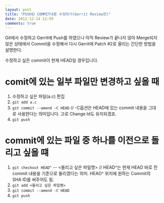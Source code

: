 ```yaml
---
layout: post
title: "PUSH된 COMMIT내용 수정하기(Gerrit Review전)"
date: 2012-12-14 12:59
comments: true
---
```


Git에서 수정하고 Gerrit에 Push를 하였으나 아직 Review가 끝나지 않아 Merge되지 않은 상태에서 Commit을 수정해서 다시 Gerrit에 Patch #2로 올리는 간단한 방법을 설명한다.

수정하고 싶은 commit이 현재 HEAD일 경우입니다.

# comit에 있는 일부 파일만 변경하고 싶을 때

1. 수정하고 싶은 파일(a.c) 편집
2. `git add a.c`
3. `git commit --amend -C HEAD` // -C옵션은 HEAD에 있는 commit 내용을 그대로 사용한다는 의미입니다. 고로 Change Id도 유지되겠죠.
4. `git push`

# commit에 있는 파일 중 하나를 이전으로 돌리고 싶을 떄

1. `git checkout HEAD^` -- <돌리고 싶은 파일명> // HEAD^는 현재 HEAD 바로 전 commit 내용을 기준으로 돌리겠다는 의미. HEAD^ 위치에 원하는 Commit의 SHA ID를 써주어도 됨.
2. `git add <돌리고 싶은 파일명>`
3. `git commit --amend -C HEAD`
4. `git push`
